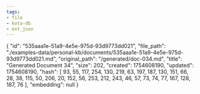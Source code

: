 ```yaml
---
tags:
- file
- kota-db
- ext_json
---
```

{
  "id": "535aaa1e-51a9-4e5e-975d-93d9773dd021",
  "file_path": "./examples-data/personal-kb/documents/535aaa1e-51a9-4e5e-975d-93d9773dd021.md",
  "original_path": "/generated/doc-034.md",
  "title": "Generated Document 34",
  "size": 202,
  "created": 1754608190,
  "updated": 1754608190,
  "hash": [
    93,
    55,
    117,
    254,
    130,
    219,
    63,
    197,
    187,
    130,
    151,
    66,
    28,
    38,
    115,
    50,
    206,
    20,
    152,
    56,
    253,
    212,
    243,
    46,
    57,
    73,
    74,
    77,
    167,
    128,
    187,
    76
  ],
  "embedding": null
}